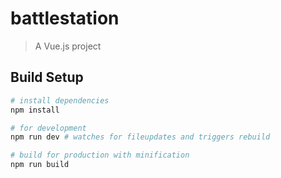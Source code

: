 # battlestation

> A Vue.js project

## Build Setup

``` bash
# install dependencies
npm install

# for development
npm run dev # watches for fileupdates and triggers rebuild

# build for production with minification
npm run build
```
